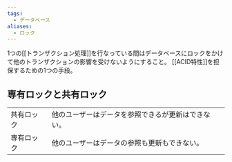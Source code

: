 ```yaml
---
tags:
  - データベース
aliases:
  - ロック
---
```

1つの[[トランザクション処理]]を行なっている間はデータベースにロックをかけて他のトランザクションの影響を受けないようにすること。
[[ACID特性]]を担保するための1つの手段。

## 専有ロックと共有ロック
|            |                                                    |
| ---------- | -------------------------------------------------- |
| 共有ロック | 他のユーザーはデータを参照できるが更新はできない。 |
| 専有ロック | 他のユーザーはデータの参照も更新もできない。                                                   |

